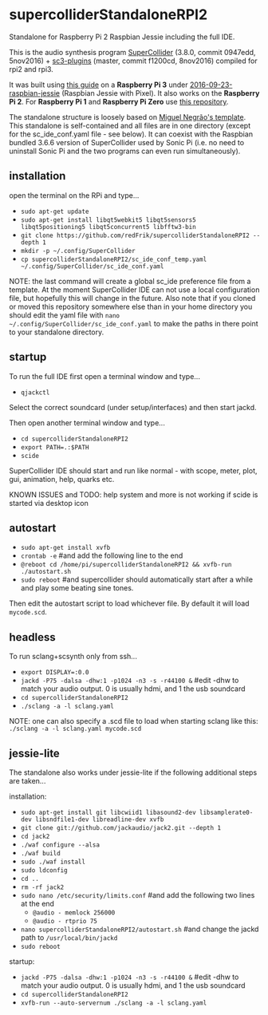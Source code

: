 # supercolliderStandaloneRPI2
Standalone for Raspberry Pi 2 Raspbian Jessie including the full IDE.

This is the audio synthesis program [SuperCollider](http://github.com/supercollider/supercollider) (3.8.0, commit 0947edd, 5nov2016) + [sc3-plugins](https://github.com/supercollider/sc3-plugins) (master, commit f1200cd, 8nov2016) compiled for rpi2 and rpi3.

It was built using [this guide](http://supercollider.github.io/development/building-raspberrypi.html) on a **Raspberry Pi 3** under [2016-09-23-raspbian-jessie](http://raspberrypi.org/downloads/raspbian/) (Raspbian Jessie with Pixel). It also works on the **Raspberry Pi 2**. For **Raspberry Pi 1** and **Raspberry Pi Zero** use [this repository](https://github.com/redFrik/supercolliderStandaloneRPI1).

The standalone structure is loosely based on [Miguel Negrão's template](https://github.com/miguel-negrao/scStandalone). This standalone is self-contained and all files are in one directory (except for the sc_ide_conf.yaml file - see below). It can coexist with the Raspbian bundled 3.6.6 version of SuperCollider used by Sonic Pi (i.e. no need to uninstall Sonic Pi and the two programs can even run simultaneously).

installation
--

open the terminal on the RPi and type...

* `sudo apt-get update`
* `sudo apt-get install libqt5webkit5 libqt5sensors5 libqt5positioning5 libqt5concurrent5 libfftw3-bin`
* `git clone https://github.com/redFrik/supercolliderStandaloneRPI2 --depth 1`
* `mkdir -p ~/.config/SuperCollider`
* `cp supercolliderStandaloneRPI2/sc_ide_conf_temp.yaml ~/.config/SuperCollider/sc_ide_conf.yaml`

NOTE: the last command will create a global sc_ide preference file from a template. At the moment SuperCollider IDE can not use a local configuration file, but hopefully this will change in the future. Also note that if you cloned or moved this repository somewhere else than in your home directory you should edit the yaml file with `nano ~/.config/SuperCollider/sc_ide_conf.yaml` to make the paths in there point to your standalone directory.

startup
--

To run the full IDE first open a terminal window and type...

* `qjackctl`

Select the correct soundcard (under setup/interfaces) and then start jackd.

Then open another terminal window and type...

* `cd supercolliderStandaloneRPI2`
* `export PATH=.:$PATH`
* `scide`

SuperCollider IDE should start and run like normal - with scope, meter, plot, gui, animation, help, quarks etc.

KNOWN ISSUES and TODO: help system and more is not working if scide is started via desktop icon

autostart
--

* `sudo apt-get install xvfb`
* `crontab -e` #and add the following line to the end
* `@reboot cd /home/pi/supercolliderStandaloneRPI2 && xvfb-run ./autostart.sh`
* `sudo reboot` #and supercollider should automatically start after a while and play some beating sine tones.

Then edit the autostart script to load whichever file. By default it will load `mycode.scd`.

headless
--

To run sclang+scsynth only from ssh...

* `export DISPLAY=:0.0`
* `jackd -P75 -dalsa -dhw:1 -p1024 -n3 -s -r44100 &` #edit -dhw to match your audio output. 0 is usually hdmi, and 1 the usb soundcard
* `cd supercolliderStandaloneRPI2`
* `./sclang -a -l sclang.yaml`

NOTE: one can also specify a .scd file to load when starting sclang like this: `./sclang -a -l sclang.yaml mycode.scd`

jessie-lite
--

The standalone also works under jessie-lite if the following additional steps are taken...

installation:

* `sudo apt-get install git libcwiid1 libasound2-dev libsamplerate0-dev libsndfile1-dev libreadline-dev xvfb`
* `git clone git://github.com/jackaudio/jack2.git --depth 1`
* `cd jack2`
* `./waf configure --alsa`
* `./waf build`
* `sudo ./waf install`
* `sudo ldconfig`
* `cd ..`
* `rm -rf jack2`
* `sudo nano /etc/security/limits.conf` #and add the following two lines at the end
  * `@audio - memlock 256000`
  * `@audio - rtprio 75`
* `nano supercolliderStandaloneRPI2/autostart.sh` #and change the jackd path to `/usr/local/bin/jackd`
* `sudo reboot`

startup:

* `jackd -P75 -dalsa -dhw:1 -p1024 -n3 -s -r44100 &` #edit -dhw to match your audio output. 0 is usually hdmi, and 1 the usb soundcard
* `cd supercolliderStandaloneRPI2`
* `xvfb-run --auto-servernum ./sclang -a -l sclang.yaml`
